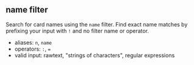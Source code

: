 ## name filter

Search for card names using the `name` filter.
Find exact name matches by prefixing your input with `!` and no filter name or operator.

- aliases: `n`, `name`
- operators: `:`, `=`
- valid input: rawtext, "strings of characters", regular expressions